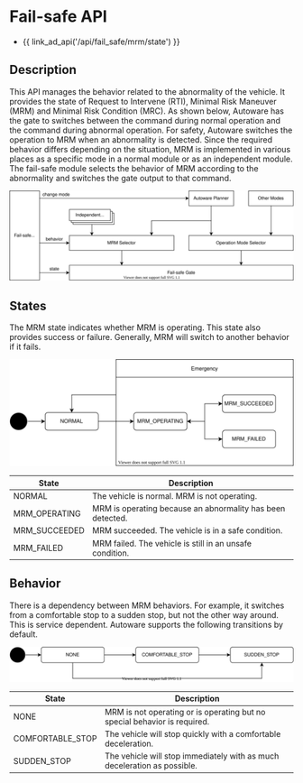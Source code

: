 # Fail-safe API

- {{ link_ad_api('/api/fail_safe/mrm/state') }}

## Description

This API manages the behavior related to the abnormality of the vehicle.
It provides the state of Request to Intervene (RTI), Minimal Risk Maneuver (MRM) and Minimal Risk Condition (MRC).
As shown below, Autoware has the gate to switches between the command during normal operation and the command during abnormal operation.
For safety, Autoware switches the operation to MRM when an abnormality is detected.
Since the required behavior differs depending on the situation, MRM is implemented in various places as a specific mode in a normal module or as an independent module.
The fail-safe module selects the behavior of MRM according to the abnormality and switches the gate output to that command.

![fail-safe-architecture](./architecture.drawio.svg)

## States

The MRM state indicates whether MRM is operating. This state also provides success or failure.
Generally, MRM will switch to another behavior if it fails.

![mrm-state](./mrm-state.drawio.svg)

| State         | Description                                                |
| ------------- | ---------------------------------------------------------- |
| NORMAL        | The vehicle is normal. MRM is not operating.               |
| MRM_OPERATING | MRM is operating because an abnormality has been detected. |
| MRM_SUCCEEDED | MRM succeeded. The vehicle is in a safe condition.         |
| MRM_FAILED    | MRM failed. The vehicle is still in an unsafe condition.   |

## Behavior

There is a dependency between MRM behaviors. For example, it switches from a comfortable stop to a sudden stop, but not the other way around.
This is service dependent. Autoware supports the following transitions by default.

![mrm-behavior](./mrm-behavior.drawio.svg)

| State            | Description                                                               |
| ---------------- | ------------------------------------------------------------------------- |
| NONE             | MRM is not operating or is operating but no special behavior is required. |
| COMFORTABLE_STOP | The vehicle will stop quickly with a comfortable deceleration.            |
| SUDDEN_STOP      | The vehicle will stop immediately with as much deceleration as possible.  |
